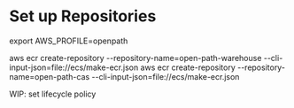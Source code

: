 # Set up Repositories

  export AWS_PROFILE=openpath

  aws ecr create-repository --repository-name=open-path-warehouse --cli-input-json=file://ecs/make-ecr.json
  aws ecr create-repository --repository-name=open-path-cas --cli-input-json=file://ecs/make-ecr.json

  WIP: set lifecycle policy
